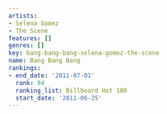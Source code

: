 ```yaml
---
artists:
- Selena Gomez
- The Scene
features: []
genres: []
key: bang-bang-bang-selena-gomez-the-scene
name: Bang Bang Bang
rankings:
- end_date: '2011-07-01'
  rank: 94
  ranking_list: Billboard Hot 100
  start_date: '2011-06-25'
---
```


